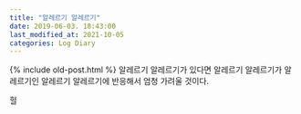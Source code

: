 ```yaml
---
title: "알레르기 알레르기"
date: 2019-06-03. 18:43:00
last_modified_at: 2021-10-05
categories: Log Diary
---
```

{% include old-post.html %}
알레르기 알레르기가 있다면 알레르기 알레르기가 알레르기인 알레르기 알레르기에 반응해서 엄청 가려울 것이다.

헐